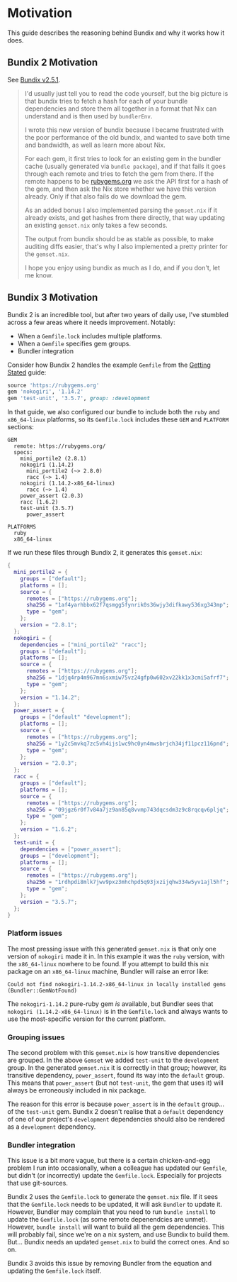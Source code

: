 # Motivation

This guide describes the reasoning behind Bundix and why it works how it does.

## Bundix 2 Motivation

See [Bundix v2.5.1](https://github.com/nix-community/bundix/tree/2.5.1).

> I'd usually just tell you to read the code yourself, but the big picture is
> that bundix tries to fetch a hash for each of your bundle dependencies and
> store them all together in a format that Nix can understand and is then used
> by `bundlerEnv`.
>
> I wrote this new version of bundix because I became frustrated with the poor
> performance of the old bundix, and wanted to save both time and bandwidth, as
> well as learn more about Nix.
>
> For each gem, it first tries to look for an existing gem in the bundler cache
> (usually generated via `bundle package`), and if that fails it goes through
> each remote and tries to fetch the gem from there. If the remote happens to be
> [rubygems.org](http://rubygems.org/) we ask the API first for a hash of the
> gem, and then ask the Nix store whether we have this version already. Only if
> that also fails do we download the gem.
>
> As an added bonus I also implemented parsing the `gemset.nix` if it already
> exists, and get hashes from there directly, that way updating an existing
> `gemset.nix` only takes a few seconds.
>
> The output from bundix should be as stable as possible, to make auditing diffs
> easier, that's why I also implemented a pretty printer for the `gemset.nix`.
>
> I hope you enjoy using bundix as much as I do, and if you don't, let me know.

## Bundix 3 Motivation

Bundix 2 is an incredible tool, but after two years of daily use, I've stumbled
across a few areas where it needs improvement. Notably:

 - When a `Gemfile.lock` includes multiple platforms.
 - When a `Gemfile` specifies gem groups.
 - Bundler integration

 Consider how Bundix 2 handles the example `Gemfile` from the [Getting
 Stated](./getting-started.md) guide:

```ruby
source 'https://rubygems.org'
gem 'nokogiri', '1.14.2'
gem 'test-unit', '3.5.7', group: :development
```

In that guide, we also configured our bundle to include both the `ruby` and
`x86_64-linux` platforms, so its `Gemfile.lock` includes these `GEM` and
`PLATFORM` sections:

```
GEM
  remote: https://rubygems.org/
  specs:
    mini_portile2 (2.8.1)
    nokogiri (1.14.2)
      mini_portile2 (~> 2.8.0)
      racc (~> 1.4)
    nokogiri (1.14.2-x86_64-linux)
      racc (~> 1.4)
    power_assert (2.0.3)
    racc (1.6.2)
    test-unit (3.5.7)
      power_assert

PLATFORMS
  ruby
  x86_64-linux
```

If we run these files through Bundix 2, it generates this `gemset.nix`:

```nix
{
  mini_portile2 = {
    groups = ["default"];
    platforms = [];
    source = {
      remotes = ["https://rubygems.org"];
      sha256 = "1af4yarhbbx62f7qsmgg5fynrik0s36wjy3difkawy536xg343mp";
      type = "gem";
    };
    version = "2.8.1";
  };
  nokogiri = {
    dependencies = ["mini_portile2" "racc"];
    groups = ["default"];
    platforms = [];
    source = {
      remotes = ["https://rubygems.org"];
      sha256 = "1djq4rp4m967mn6sxmiw75vz24gfp0w602xv22kk1x3cmi5afrf7";
      type = "gem";
    };
    version = "1.14.2";
  };
  power_assert = {
    groups = ["default" "development"];
    platforms = [];
    source = {
      remotes = ["https://rubygems.org"];
      sha256 = "1y2c5mvkq7zc5vh4ijs1wc9hc0yn4mwsbrjch34jf11pcz116pnd";
      type = "gem";
    };
    version = "2.0.3";
  };
  racc = {
    groups = ["default"];
    platforms = [];
    source = {
      remotes = ["https://rubygems.org"];
      sha256 = "09jgz6r0f7v84a7jz9an85q8vvmp743dqcsdm3z9c8rqcqv6pljq";
      type = "gem";
    };
    version = "1.6.2";
  };
  test-unit = {
    dependencies = ["power_assert"];
    groups = ["development"];
    platforms = [];
    source = {
      remotes = ["https://rubygems.org"];
      sha256 = "1rdhpdi8mlk7jwv9pxz3mhchpd5q93jxzijqhw334w5yv1ajl5hf";
      type = "gem";
    };
    version = "3.5.7";
  };
}
```

### Platform issues

The most pressing issue with this generated `gemset.nix` is that only one
version of `nokogiri` made it in. In this example it was the `ruby` version,
with the `x86_64-linux` nowhere to be found. If you attempt to build this nix
package on an `x86_64-linux` machine, Bundler will raise an error like:

```
Could not find nokogiri-1.14.2-x86_64-linux in locally installed gems (Bundler::GemNotFound)
```

The `nokogiri-1.14.2` pure-ruby gem *is* available, but Bundler sees that
`nokogiri (1.14.2-x86_64-linux)` is in the `Gemfile.lock` and always wants to use
the most-specific version for the current platform.

### Grouping issues

The second problem with this `gemset.nix` is how transitive dependencies are
grouped. In the above `Gemset` we added `test-unit` to the `development` group.
In the generated `gemset.nix` it is correctly in that group; however, its
transitive dependency, `power_assert`, found its way into the `default` group.
This means that `power_assert` (but not `test-unit`, the gem that uses it) will
always be erroneously included in nix package.

The reason for this error is because `power_assert` is in the `default` group...
of the `test-unit` gem. Bundix 2 doesn't realise that a `default` dependency of
one of our project's `development` dependencies should also be rendered as a
`development` dependency.

### Bundler integration

This issue is a bit more vague, but there is a certain chicken-and-egg problem I
run into occasionally, when a colleague has updated our `Gemfile`, but didn't
(or incorrectly) update the `Gemfile.lock`. Especially for projects that use
git-sources.

Bundix 2 uses the `Gemfile.lock` to generate the `gemset.nix` file. If it sees
that the `Gemfile.lock` needs to be updated, it will ask `Bundler` to update it.
However, Bundler may complain that you need to run `bundle install` to update
the `Gemfile.lock` (as some remote depenendcies are unmet). However, `bundle
install` will want to build all the gem dependencies. This will probably fail,
since we're on a nix system, and use Bundix to build them. But... Bundix needs
an updated `gemset.nix` to build the correct ones. And so on.

Bundix 3 avoids this issue by removing Bundler from the equation and updating
the `Gemfile.lock` itself.

